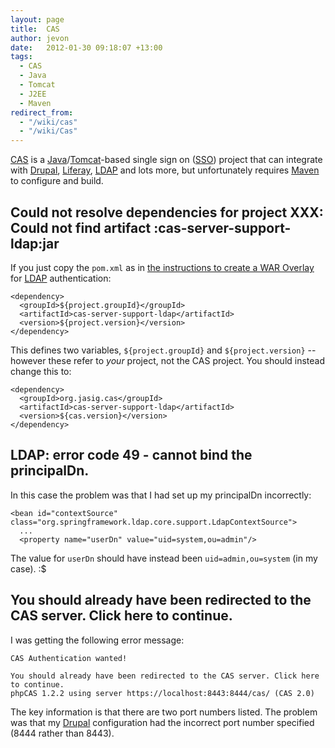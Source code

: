 ```yaml
---
layout: page
title:  CAS
author: jevon
date:   2012-01-30 09:18:07 +13:00
tags:
  - CAS
  - Java
  - Tomcat
  - J2EE
  - Maven
redirect_from:
  - "/wiki/cas"
  - "/wiki/Cas"
---
```


[CAS](cas.md) is a [Java](java.md)/[Tomcat](tomcat.md)-based single sign on ([SSO](sso.md)) project that can integrate with [Drupal](drupal.md), [Liferay](liferay.md), [LDAP](ldap.md) and lots more, but unfortunately requires [Maven](maven.md) to configure and build.

## Could not resolve dependencies for project XXX: Could not find artifact :cas-server-support-ldap:jar
If you just copy the `pom.xml` as in <a href="https://wiki.jasig.org/display/CASUM/Best+Practice+-+Setting+Up+CAS+Locally+using+the+Maven2+WAR+Overlay+Method">the instructions to create a WAR Overlay</a> for [LDAP](ldap.md) authentication:

```
<dependency>
  <groupId>${project.groupId}</groupId>
  <artifactId>cas-server-support-ldap</artifactId>
  <version>${project.version}</version>
</dependency>
```

This defines two variables, `${project.groupId}` and `${project.version}` -- however these refer to _your_ project, not the CAS project. You should instead change this to:

```
<dependency>
  <groupId>org.jasig.cas</groupId>
  <artifactId>cas-server-support-ldap</artifactId>
  <version>${cas.version}</version>
</dependency>
```

## LDAP: error code 49 - cannot bind the principalDn.
In this case the problem was that I had set up my principalDn incorrectly:

```
<bean id="contextSource" class="org.springframework.ldap.core.support.LdapContextSource">
  ...
  <property name="userDn" value="uid=system,ou=admin"/>
```

The value for `userDn` should have instead been `uid=admin,ou=system` (in my case). :$

## You should already have been redirected to the CAS server. Click here to continue.
I was getting the following error message:

```
CAS Authentication wanted!

You should already have been redirected to the CAS server. Click here to continue.
phpCAS 1.2.2 using server https://localhost:8443:8444/cas/ (CAS 2.0)
```

The key information is that there are two port numbers listed. The problem was that my [Drupal](drupal.md) configuration had the incorrect port number specified (8444 rather than 8443).
